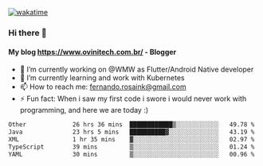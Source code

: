 [![wakatime](https://wakatime.com/badge/user/d5892087-17e6-46ab-8384-91a71a9b88d8.svg)](https://wakatime.com/@d5892087-17e6-46ab-8384-91a71a9b88d8)
### Hi there 👋

#### My blog https://www.ovinitech.com.br/ - Blogger

- 🔭 I’m currently working on @WMW as Flutter/Android Native developer
- 🌱 I’m currently learning and work with Kubernetes
- 📫 How to reach me: fernando.rosaink@gmail.com 
- ⚡ Fun fact: When i saw my first code i swore i would never work with programming, and here we are today :)

<!--START_SECTION:waka-->

```txt
Other             26 hrs 36 mins  ████████████▒░░░░░░░░░░░░   49.78 %
Java              23 hrs 5 mins   ██████████▓░░░░░░░░░░░░░░   43.19 %
XML               1 hr 35 mins    ▓░░░░░░░░░░░░░░░░░░░░░░░░   02.97 %
TypeScript        39 mins         ▒░░░░░░░░░░░░░░░░░░░░░░░░   01.24 %
YAML              30 mins         ▒░░░░░░░░░░░░░░░░░░░░░░░░   00.96 %
```

<!--END_SECTION:waka-->
